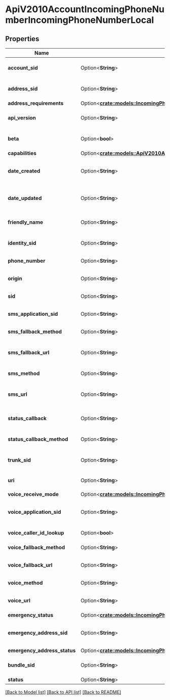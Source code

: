 # ApiV2010AccountIncomingPhoneNumberIncomingPhoneNumberLocal

## Properties

Name | Type | Description | Notes
------------ | ------------- | ------------- | -------------
**account_sid** | Option<**String**> | The SID of the Account that created the resource | [optional]
**address_sid** | Option<**String**> | The SID of the Address resource associated with the phone number | [optional]
**address_requirements** | Option<[**crate::models::IncomingPhoneNumberLocalEnumAddressRequirement**](incoming_phone_number_local_enum_address_requirement.md)> |  | [optional]
**api_version** | Option<**String**> | The API version used to start a new TwiML session | [optional]
**beta** | Option<**bool**> | Whether the phone number is new to the Twilio platform | [optional]
**capabilities** | Option<[**crate::models::ApiV2010AccountIncomingPhoneNumberCapabilities**](api_v2010_account_incoming_phone_number_capabilities.md)> |  | [optional]
**date_created** | Option<**String**> | The RFC 2822 date and time in GMT that the resource was created | [optional]
**date_updated** | Option<**String**> | The RFC 2822 date and time in GMT that the resource was last updated | [optional]
**friendly_name** | Option<**String**> | The string that you assigned to describe the resource | [optional]
**identity_sid** | Option<**String**> | The SID of the Identity resource associated with number | [optional]
**phone_number** | Option<**String**> | The phone number in E.164 format | [optional]
**origin** | Option<**String**> | The phone number's origin. Can be twilio or hosted. | [optional]
**sid** | Option<**String**> | The unique string that identifies the resource | [optional]
**sms_application_sid** | Option<**String**> | The SID of the Application resource to handle SMS messages | [optional]
**sms_fallback_method** | Option<**String**> | The HTTP method used with sms_fallback_url | [optional]
**sms_fallback_url** | Option<**String**> | The URL that we call when an error occurs while retrieving or executing the TwiML | [optional]
**sms_method** | Option<**String**> | The HTTP method to use with sms_url | [optional]
**sms_url** | Option<**String**> | The URL we call when the phone number receives an incoming SMS message | [optional]
**status_callback** | Option<**String**> | The URL to send status information to your application | [optional]
**status_callback_method** | Option<**String**> | The HTTP method we use to call status_callback | [optional]
**trunk_sid** | Option<**String**> | The SID of the Trunk that handles calls to the phone number | [optional]
**uri** | Option<**String**> | The URI of the resource, relative to `https://api.twilio.com` | [optional]
**voice_receive_mode** | Option<[**crate::models::IncomingPhoneNumberLocalEnumVoiceReceiveMode**](incoming_phone_number_local_enum_voice_receive_mode.md)> |  | [optional]
**voice_application_sid** | Option<**String**> | The SID of the application that handles calls to the phone number | [optional]
**voice_caller_id_lookup** | Option<**bool**> | Whether to lookup the caller's name | [optional]
**voice_fallback_method** | Option<**String**> | The HTTP method used with voice_fallback_url | [optional]
**voice_fallback_url** | Option<**String**> | The URL we call when an error occurs in TwiML | [optional]
**voice_method** | Option<**String**> | The HTTP method used with the voice_url | [optional]
**voice_url** | Option<**String**> | The URL we call when this phone number receives a call | [optional]
**emergency_status** | Option<[**crate::models::IncomingPhoneNumberLocalEnumEmergencyStatus**](incoming_phone_number_local_enum_emergency_status.md)> |  | [optional]
**emergency_address_sid** | Option<**String**> | The emergency address configuration to use for emergency calling | [optional]
**emergency_address_status** | Option<[**crate::models::IncomingPhoneNumberLocalEnumEmergencyAddressStatus**](incoming_phone_number_local_enum_emergency_address_status.md)> |  | [optional]
**bundle_sid** | Option<**String**> | The SID of the Bundle resource associated with number | [optional]
**status** | Option<**String**> |  | [optional]

[[Back to Model list]](../README.md#documentation-for-models) [[Back to API list]](../README.md#documentation-for-api-endpoints) [[Back to README]](../README.md)


